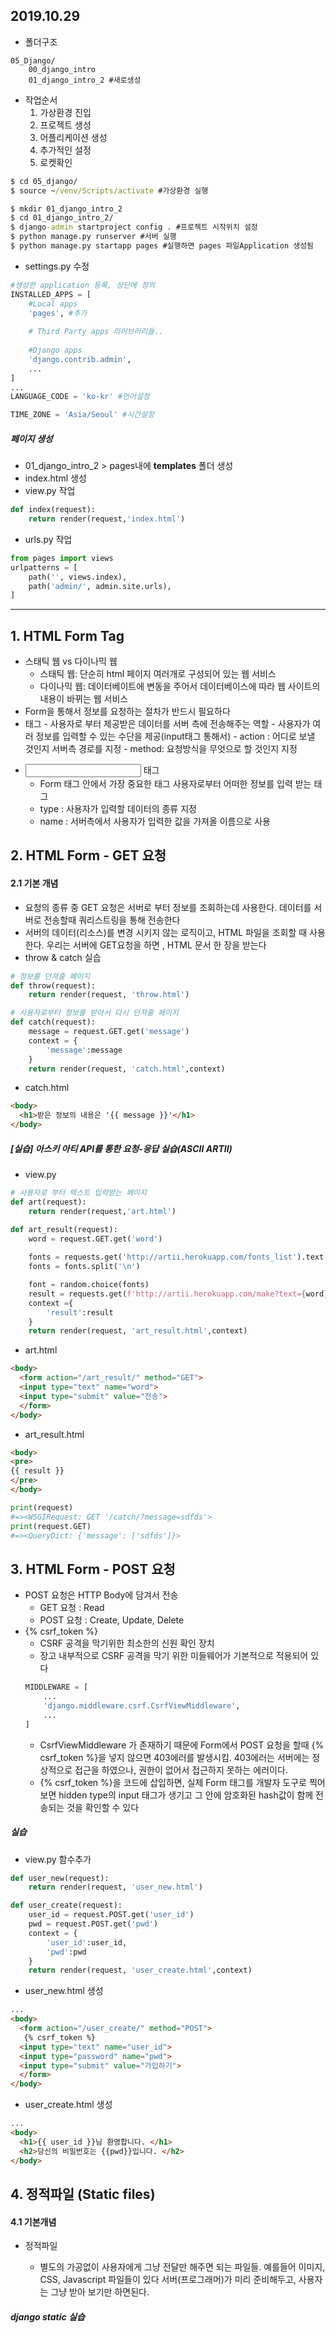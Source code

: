 ## 2019.10.29

- 폴더구조
```
05_Django/
	00_django_intro
	01_django_intro_2 #새로생성
```
- 작업순서
    1. 가상환경 진입
    2. 프로젝트 생성
    3. 어플리케이션 생성
    4. 추가적인 설정
    5. 로켓확인

```cmd
$ cd 05_django/
$ source ~/venv/Scripts/activate #가상환경 실행

$ mkdir 01_django_intro_2
$ cd 01_django_intro_2/
$ django-admin startproject config . #프로젝트 시작위치 설정
$ python manage.py runserver #서버 실행
$ python manage.py startapp pages #실행하면 pages 파일Application 생성됨
```
- settings.py 수정
```python
#생성한 application 등록, 상단에 정의
INSTALLED_APPS = [
    #Local apps
    'pages', #추가
    
    # Third Party apps 라이브러리들..
    
    #Django apps
    'django.contrib.admin',
    ...
]
...
LANGUAGE_CODE = 'ko-kr' #언어설정

TIME_ZONE = 'Asia/Seoul' #시간설정
```

##### 페이지 생성
- 01_django_intro_2 > pages내에  **templates** 폴더 생성
- index.html 생성
- view.py 작업
```python
def index(request):
    return render(request,'index.html')
```

- urls.py 작업
```python
from pages import views
urlpatterns = [
    path('', views.index),
    path('admin/', admin.site.urls),
]
```
----
## 1. HTML Form Tag
- 스태틱 웹 vs 다이나믹 웹
	- 스태틱 웹: 단순히 html 페이지 여러개로 구성되어 있는 웹 서비스
	- 다이나믹 웹: 데이터베이트에 변동을 주어서 데이터베이스에 따라 웹 사이트의 내용이 바뀌는 웹 서비스
- Form을 통해서 정보를 요청하는 절차가 반드시 필요하다
- <form> 태그
	- 사용자로 부터 제공받은 데이터를 서버 측에 전송해주는 역할
	- 사용자가 여러 정보를 입력할 수 있는 수단을 제공(input태그 통해서)
	- action : 어디로 보낼 것인지 서버측 경로를 지정
	- method: 요청방식을 무엇으로 할 것인지 지정
- <input> 태그
	- Form 태그 안에서 가장 중요한 태그 사용자로부터 어떠한 정보를 입력 받는 태그
	- type : 사용자가 입력할 데이터의 종류 지정
	- name :  서버측에서 사용자가 입력한 값을 가져올 이름으로 사용
	
## 2. HTML Form - GET 요청
#### 2.1 기본 개념
 - 요청의 종류 중 GET 요청은 서버로 부터 정보를 조회하는데 사용한다. 데이터를 서버로 전송할때 쿼리스트링을 통해 전송한다
 - 서버의 데이터(리소스)를 변경 시키지 않는 로직이고, HTML 파일을 조회할 때 사용한다. 우리는 서버에 GET요청을 하면 , HTML 문서 한 장을 받는다
 - throw & catch 실습
```python
# 정보를 던져줄 페이지
def throw(request):
    return render(request, 'throw.html')

# 사용자로부터 정보를 받아서 다시 던져줄 페이지
def catch(request):
    message = request.GET.get('message')
    context = {
        'message':message
    }
    return render(request, 'catch.html',context)

```
- catch.html
```html
<body>
  <h1>받은 정보의 내용은 '{{ message }}'</h1>
</body>
```

##### [실습] 아스키 아티 API를 통한 요청-응답 실습(ASCII ARTII)
- view.py
```python
# 사용자로 부터 텍스트 입력받는 페이지
def art(request):
    return render(request,'art.html')

def art_result(request):
    word = request.GET.get('word')
    
    fonts = requests.get('http://artii.herokuapp.com/fonts_list').text    
    fonts = fonts.split('\n')  

    font = random.choice(fonts)
    result = requests.get(f'http://artii.herokuapp.com/make?text={word}&font={font}').text
    context ={
        'result':result
    }
    return render(request, 'art_result.html',context)

```
- art.html
```html
<body>
  <form action="/art_result/" method="GET">
  <input type="text" name="word">
  <input type="submit" value="전송">
  </form>
</body>
```
- art_result.html
```html
<body>
<pre>
{{ result }}
</pre>
</body>
```

```python
print(request)
#=><WSGIRequest: GET '/catch/?message=sdfds'>
print(request.GET)
#=><QueryDict: {'message': ['sdfds']}>
```

## 3. HTML Form - POST 요청
- POST 요청은 HTTP Body에 담겨서 전송
	- GET 요청 : Read
	- POST 요청 : Create, Update, Delete
- {% csrf_token %}
	- CSRF 공격을 막기위한 최소한의 신원 확인 장치
	- 장고 내부적으로 CSRF 공격을 막기 위한 미들웨어가 기본적으로 적용되어 있다
	```python
	MIDDLEWARE = [
        ...
        'django.middleware.csrf.CsrfViewMiddleware',
        ...
    ]
	```
	- CsrfViewMiddleware 가 존재하기 때문에 Form에서 POST 요청을 할때 {% csrf_token %}을 넣지 않으면 403에러를 발생시킴. 403에러는 서버에는 정상적으로 접근을 하였으나, 권한이 없어서 접근하지 못하는 에러이다.
	- {% csrf_token %}을 코드에 삽입하면, 실제 Form 태그를 개발자 도구로 찍어보면 hidden type의 input 태그가 생기고 그 안에 암호화된 hash값이 함께 전송되는 것을 확인할 수 있다

##### 실습
- view.py 함수추가
```python
def user_new(request):
    return render(request, 'user_new.html')

def user_create(request):
    user_id = request.POST.get('user_id')
    pwd = request.POST.get('pwd')
    context = {
        'user_id':user_id,
        'pwd':pwd
    }
    return render(request, 'user_create.html',context)
```
- user_new.html 생성
```html
...
<body>
  <form action="/user_create/" method="POST">
   {% csrf_token %} 
  <input type="text" name="user_id">
  <input type="password" name="pwd">
  <input type="submit" value="가입하기">
  </form>
</body>
```
- user_create.html 생성
```html
...
<body>
  <h1>{{ user_id }}님 환영합니다. </h1>
  <h2>당신의 비밀번호는 {{pwd}}입니다. </h2>
</body>
```



## 4. 정적파일 (Static files)

#### 4.1 기본개념

- 정적파일

  - 별도의 가공없이 사용자에게 그냥 전달만 해주면 되는 파일들. 예를들어 이미지, CSS, Javascript 파일들이 있다 서버(프로그래머)가 미리 준비해두고, 사용자는 그냥 받아 보기만 하면된다.

##### django static  실습
